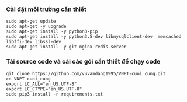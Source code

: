 ### Cài đặt môi trường cần thiết 
```
sudo apt-get update
sudo apt-get -y upgrade
sudo apt-get install -y python3-pip 
sudo apt-get install -y python3.5-dev libmysqlclient-dev  memcached libffi-dev libssl-dev
sudo apt-get install -y git nginx redis-server
```

### Tải source code và cài các gói cần thiết để chạy code 
```
git clone https://github.com/vuvandang1995/VNPT-cuoi_cung.git
cd VNPT-cuoi_cung
export LC_ALL="en_US.UTF-8"
export LC_CTYPE="en_US.UTF-8"
sudo pip3 install -r requirements.txt
```
